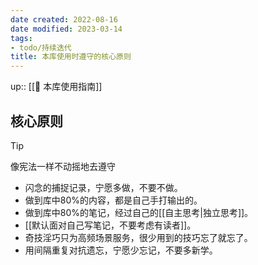 ```yaml
---
date created: 2022-08-16
date modified: 2023-03-14
tags:
- todo/持续迭代
title: 本库使用时遵守的核心原则
---
```

up:: [[🧰 本库使用指南]]

## 核心原则

>[!TIP]  
> 像宪法一样不动摇地去遵守

- 闪念的捕捉记录，宁愿多做，不要不做。
- 做到库中80%的内容，都是自己手打输出的。
- 做到库中80%的笔记，经过自己的[[自主思考|独立思考]]。
- [[默认面对自己写笔记，不要考虑有读者]]。
- 奇技淫巧只为高频场景服务，很少用到的技巧忘了就忘了。
- 用间隔重复对抗遗忘，宁愿少忘记，不要多新学。